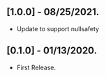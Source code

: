 ## [1.0.0] - 08/25/2021.

* Update to support nullsafety

## [0.1.0] - 01/13/2020.

* First Release.
